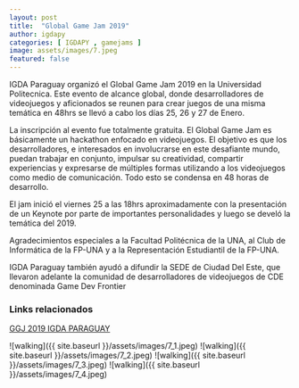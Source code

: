 ```yaml
---
layout: post
title:  "Global Game Jam 2019"
author: igdapy
categories: [ IGDAPY , gamejams ]
image: assets/images/7.jpeg
featured: false
---
```

IGDA Paraguay organizó el Global Game Jam 2019 en la Universidad Politecnica. Este evento de alcance global, donde desarrolladores de videojuegos y aficionados se reunen para crear juegos de una misma temática en 48hrs se llevó a cabo los días 25, 26 y 27 de Enero.

La inscripción al evento fue totalmente gratuita. El Global Game Jam es básicamente un hackathon enfocado en videojuegos. El objetivo es que los desarrolladores, e interesados en involucrarse en este desafiante mundo, puedan trabajar en conjunto, impulsar su creatividad, compartir experiencias y expresarse de múltiples formas utilizando a los videojuegos como medio de comunicación. Todo esto se condensa en 48 horas de desarrollo.

El jam inició el viernes 25 a las 18hrs aproximadamente con la presentación de un Keynote por parte de importantes personalidades y luego se develó la temática del 2019.

Agradecimientos especiales a la Facultad Politécnica de la UNA, al Club de Informática de la FP-UNA y a la Representación Estudiantil de la FP-UNA.

IGDA Paraguay también ayudó a difundir la SEDE de Ciudad Del Este, que llevaron adelante la comunidad de desarrolladores de videojuegos de CDE denominada Game Dev Frontier

### Links relacionados
[GGJ 2019 IGDA PARAGUAY][igda-ggj19]

[igda-ggj19]:http://www.igda.org.py/eventos/ggj2019

![walking]({{ site.baseurl }}/assets/images/7_1.jpeg)
![walking]({{ site.baseurl }}/assets/images/7_2.jpeg)
![walking]({{ site.baseurl }}/assets/images/7_3.jpeg)
![walking]({{ site.baseurl }}/assets/images/7_4.jpeg)